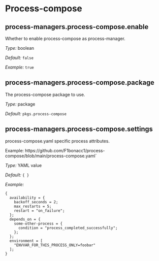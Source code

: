   # Process-compose
  


## process-managers\.process-compose\.enable

Whether to enable process-compose as process-manager\.



*Type:*
boolean



*Default:*
` false `



*Example:*
` true `



## process-managers\.process-compose\.package



The process-compose package to use\.



*Type:*
package



*Default:*
` pkgs.process-compose `



## process-managers\.process-compose\.settings



process-compose\.yaml specific process attributes\.

Example: https://github\.com/F1bonacc1/process-compose/blob/main/process-compose\.yaml\`



*Type:*
YAML value



*Default:*
` { } `



*Example:*

```
{
  availability = {
    backoff_seconds = 2;
    max_restarts = 5;
    restart = "on_failure";
  };
  depends_on = {
    some-other-process = {
      condition = "process_completed_successfully";
    };
  };
  environment = [
    "ENVVAR_FOR_THIS_PROCESS_ONLY=foobar"
  ];
}
```
